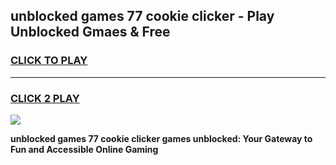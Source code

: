 
## unblocked games 77 cookie clicker - Play Unblocked Gmaes & Free
<h3>
<a href="https://premium.freeplayer.one?title=unblocked_games_77_cookie_clicker&ref=20F">CLICK TO PLAY</a></h3>
<hr>

<h3>
<a href="https://premium.freeplayer.one?title=unblocked_games_77_cookie_clicker&ref=20F">CLICK 2 PLAY</a>
  
</h3>

<a href="https://premium.freeplayer.one?title=unblocked_games_77_cookie_clicker&ref=20F/"><img src="https://clearcache.store/games.png"></a>


**unblocked games 77 cookie clicker games unblocked: Your Gateway to Fun and Accessible Online Gaming**
